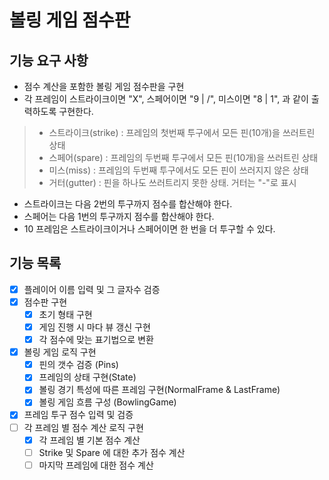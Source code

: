 # 볼링 게임 점수판

## 기능 요구 사항

* 점수 계산을 포함한 볼링 게임 점수판을 구현
* 각 프레임이 스트라이크이면 "X", 스페어이면 "9 | /", 미스이면 "8 | 1", 과 같이 출력하도록 구현한다.

>* 스트라이크(strike) : 프레임의 첫번째 투구에서 모든 핀(10개)을 쓰러트린 상태
>* 스페어(spare) : 프레임의 두번째 투구에서 모든 핀(10개)을 쓰러트린 상태
>* 미스(miss) : 프레임의 두번째 투구에서도 모든 핀이 쓰러지지 않은 상태
>* 거터(gutter) : 핀을 하나도 쓰러트리지 못한 상태. 거터는 "-"로 표시
* 스트라이크는 다음 2번의 투구까지 점수를 합산해야 한다.
* 스페어는 다음 1번의 투구까지 점수를 합산해야 한다.
* 10 프레임은 스트라이크이거나 스페어이면 한 번을 더 투구할 수 있다.

## 기능 목록

- [x] 플레이어 이름 입력 및 그 글자수 검증
- [x] 점수판 구현
    - [x] 초기 형태 구현
    - [x] 게임 진행 시 마다 뷰 갱신 구현
    - [x] 각 점수에 맞는 표기법으로 변환
- [x] 볼링 게임 로직 구현
    - [x] 핀의 갯수 검증 (Pins)
    - [x] 프레임의 상태 구현(State)
    - [x] 볼링 경기 특성에 따른 프레임 구현(NormalFrame & LastFrame)
    - [x] 볼링 게임 흐름 구성 (BowlingGame)
- [x] 프레임 투구 점수 입력 및 검증
- [ ] 각 프레임 별 점수 계산 로직 구현
    - [x] 각 프레임 별 기본 점수 계산 
    - [ ] Strike 및 Spare 에 대한 추가 점수 계산
    - [ ] 마지막 프레임에 대한 점수 계산

